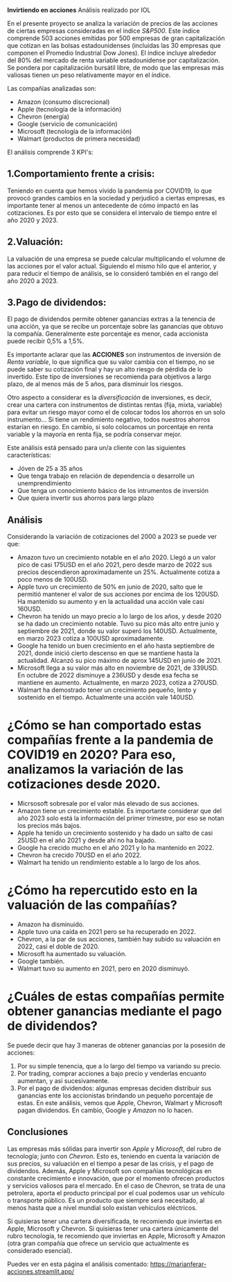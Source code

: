 **Invirtiendo en acciones**
Análisis realizado por IOL 

En el presente proyecto se analiza la variación de precios de las acciones de ciertas empresas consideradas en el índice *S&P500*.
Este índice comprende 503 acciones emitidas por 500 empresas de gran capitalización que cotizan en las bolsas estadounidenses (incluidas las 30 empresas que componen el Promedio Industrial Dow Jones). El índice incluye alrededor del 80% del mercado de renta variable estadounidense por capitalización. Se pondera por capitalización bursátil libre, de modo que las empresas más valiosas tienen un peso relativamente mayor en el índice.  

Las compañías analizadas son:
* Amazon (consumo discrecional)
* Apple (tecnología de la información)
* Chevron (energía)
* Google (servicio de comunicación)
* Microsoft (tecnología de la información)
* Walmart (productos de primera necesidad)

El análisis comprende 3 KPI's:
## 1.Comportamiento frente a crisis:
Teniendo en cuenta que hemos vivido la pandemia por COVID19, lo que provocó grandes cambios en la sociedad y perjudicó a ciertas empresas, es importante tener al menos un antecedente de cómo impactó en las cotizaciones. Es por esto que se considera el intervalo de tiempo entre el año 2020 y 2023. 
## 2.Valuación:
La valuación de una empresa se puede calcular multiplicando el volumne de las acciones por el valor actual. Siguiendo el mismo hilo que el anterior, y para reducir el tiempo de análisis, se lo consideró también en el rango del año 2020 a 2023. 
## 3.Pago de dividendos:
El pago de dividendos permite obtener ganancias extras a la tenencia de una acción, ya que se recibe un porcentaje sobre las ganancias que obtuvo la compañía. Generalmente este porcentaje es menor, cada accionista puede recibir 0,5% a 1,5%.  

Es importante aclarar que las __ACCIONES__ son instrumentos de inversión de *Renta variable*, lo que significa que su valor cambia con el tiempo, no se puede saber su cotización final y hay un alto riesgo de pérdida de lo invertido. Este tipo de inversiones se recomienda para objetivos a largo plazo, de al menos más de 5 años, para disminuir los riesgos. 

Otro aspecto a considerar es la *diversificación* de inversiones, es decir, crear una cartera con instrumentos de distintas rentas (fija, mixta, variable) para evitar un riesgo mayor como el de colocar todos los ahorros en un solo instrumento... Si tiene un rendimiento negativo, todos nuestros ahorros estarían en riesgo. En cambio, si solo colocamos un porcentaje en renta variable y la mayoría en renta fija, se podría conservar mejor.

Este análisis está pensado para un/a cliente con las siguientes características:
* Jóven de 25 a 35 años
* Que tenga trabajo en relación de dependencia o desarrolle un unemprendimiento
* Que tenga un conocimiento básico de los intrumentos de inversión
* Que quiera invertir sus ahorros para largo plazo

## Análisis ##

Considerando la variación de cotizaciones del 2000 a 2023 se puede ver que:
* Amazon tuvo un crecimiento notable en el año 2020. Llegó a un valor pico de casi 175USD en el año 2021, pero desde marzo de 2022 sus precios descendieron aproximadamente un 25%. Actualmente cotiza a poco menos de 100USD. 
* Apple tuvo un crecimiento de 50% en junio de 2020, salto que le permitió mantener el valor de sus acciones por encima de los 120USD. Ha mantenido su aumento y en la actualidad una acción vale casi 160USD. 
*  Chevron ha tenido un mayo precio a lo largo de los años, y desde 2020 se ha dado un crecimiento notable. Tuvo su pico más alto entre junio y septiembre de 2021, donde su valor superó los 140USD. Actualmente, en marzo 2023 cotiza a 100USD aproximadamente.
* Google ha tenido un buen crecimiento en el año hasta septiembre de 2021, donde inició cierto descenso en que se mantiene hasta la actualidad. Alcanzó su pico máximo  de aprox 145USD en junio de 2021.
* Microsoft llega a su valor más alto en noviembre de 2021, de 339USD. En octubre de 2022 disminuye a 236USD y desde esa fecha se mantiene en aumento. Actualmente, en marzo 2023, cotiza a 270USD.
* Walmart ha demostrado tener un crecimiento pequeño, lento y sostenido en el tiempo. Actualmente una acción vale 140USD. 

# ¿Cómo se han comportado estas compañías frente a la pandemia de COVID19 en 2020? Para eso, analizamos la variación de las cotizaciones desde 2020. #
* Micrsosoft sobresale por el valor más elevado de sus acciones. 
* Amazon tiene un crecimiento estable. Es importante considerar que del año 2023 solo está la información del primer trimestre, por eso se notan los precios más bajos. 
* Apple ha tenido un crecimiento sostenido y ha dado un salto de casi 25USD en el año 2021 y desde ahí no ha bajado. 
* Google ha crecido mucho en el año 2021 y lo ha mantenido en 2022. 
* Chevron ha crecido 70USD en el año 2022. 
* Walmart ha tenido un rendimiento estable a lo largo de los años. 

# ¿Cómo ha repercutido esto en la valuación de las compañías? # 
* Amazon ha disminuido.
* Apple tuvo una caída en 2021 pero se ha recuperado en 2022. 
* Chevron, a la par de sus acciones, también hay subido su valuación en 2022, casi el doble de 2020. 
* Microsoft ha aumentado su valuación. 
* Google también. 
* Walmart tuvo su aumento en 2021, pero en 2020 disminuyó. 

# ¿Cuáles de estas compañías permite obtener ganancias mediante el pago de dividendos? #
Se puede decir que hay 3 maneras de obtener ganancias por la posesión de acciones: 
1) Por su simple tenencia, que a lo largo del tiempo va variando su precio. 
2) Por trading, comprar acciones a bajo precio y venderlas encuanto aumentan, y así sucesivamente. 
3) Por el pago de dividendos: algunas empresas deciden  distribuir sus ganancias ente los accionistas brindando un pequeño porcentaje de estas. En este análisis, vemos que Apple, Chevron, Walmart y Microsoft pagan dividendos. En cambio, Google y _Amazon_ no lo hacen. 

## Conclusiones ##

Las empresas más sólidas para invertir son _Apple_ y _Microsoft_, del rubro de tecnología; junto con _Chevron_.
Esto es, teniendo en cuenta la variación de sus precios, su valuación en el tiempo a pesar de las crisis, y el pago de dividendos. 
Además, Apple y Microsoft son compañías tecnológicas en constante crecimiento e innovación, que por el momento ofrecen productos y servicios valiosos para el mercado. En el caso de Chevron, se trata de una petrolera, aporta el producto principal por el cual podemos usar un vehículo o transporte público. Es un producto que siempre será necesitado, al menos hasta que a nivel mundial solo existan vehículos eléctricos. 

Si quisieras tener una cartera diversificada, te recomiendo que inviertas en Apple, Microsoft y Chevron. 
Si quisieras tener una cartera únicamente del rubro tecnología, te recomiendo que inviertas en Apple, Microsoft y Amazon (otra gran compañía que ofrece un servicio que actualmente es considerado esencial).

Puedes ver en esta página el análisis comentado: 
https://marianferar-acciones.streamlit.app/ 

